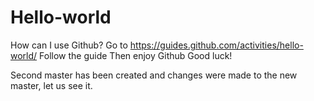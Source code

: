 # Hello-world
How can I use Github? 
Go to https://guides.github.com/activities/hello-world/
Follow the guide
Then enjoy Github
Good luck!

Second master has been created and changes were made to the new master, let us see it.
